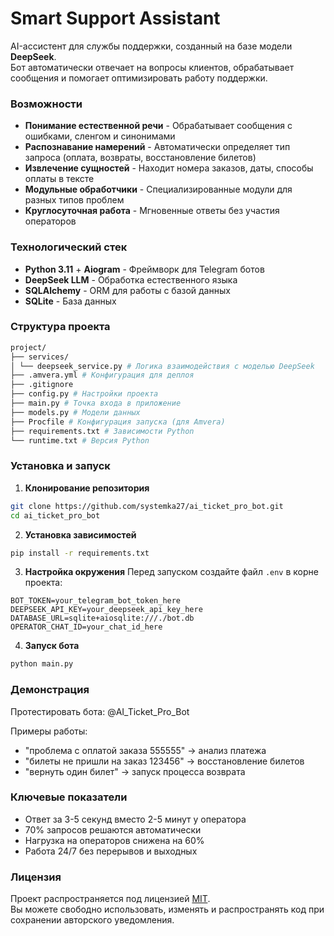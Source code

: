 # Smart Support Assistant

AI-ассистент для службы поддержки, созданный на базе модели **DeepSeek**.  
Бот автоматически отвечает на вопросы клиентов, обрабатывает сообщения и помогает оптимизировать работу поддержки.

### Возможности

- **Понимание естественной речи** - Обрабатывает сообщения с ошибками, сленгом и синонимами
- **Распознавание намерений** - Автоматически определяет тип запроса (оплата, возвраты, восстановление билетов)
- **Извлечение сущностей** - Находит номера заказов, даты, способы оплаты в тексте
- **Модульные обработчики** - Специализированные модули для разных типов проблем
- **Круглосуточная работа** - Мгновенные ответы без участия операторов

### Технологический стек

- **Python 3.11** + **Aiogram** - Фреймворк для Telegram ботов
- **DeepSeek LLM** - Обработка естественного языка
- **SQLAlchemy** - ORM для работы с базой данных
- **SQLite** - База данных

### Структура проекта
```bash
project/
├── services/
│ └── deepseek_service.py # Логика взаимодействия с моделью DeepSeek
├── .amvera.yml # Конфигурация для деплоя
├── .gitignore
├── config.py # Настройки проекта
├── main.py # Точка входа в приложение
├── models.py # Модели данных
├── Procfile # Конфигурация запуска (для Amvera)
├── requirements.txt # Зависимости Python
└── runtime.txt # Версия Python
```

### Установка и запуск

1. **Клонирование репозитория**
```bash
git clone https://github.com/systemka27/ai_ticket_pro_bot.git
cd ai_ticket_pro_bot
```

2. **Установка зависимостей**
```bash
pip install -r requirements.txt
```

3. **Настройка окружения**
Перед запуском создайте файл `.env` в корне проекта:  

```env
BOT_TOKEN=your_telegram_bot_token_here
DEEPSEEK_API_KEY=your_deepseek_api_key_here
DATABASE_URL=sqlite+aiosqlite:///./bot.db
OPERATOR_CHAT_ID=your_chat_id_here
```

4. **Запуск бота**
```bash
python main.py
```


### Демонстрация
Протестировать бота: @AI_Ticket_Pro_Bot

Примеры работы:  
- "проблема с оплатой заказа 555555" → анализ платежа  
- "билеты не пришли на заказ 123456" → восстановление билетов  
- "вернуть один билет" → запуск процесса возврата  

### Ключевые показатели
- Ответ за 3-5 секунд вместо 2-5 минут у оператора  
- 70% запросов решаются автоматически  
- Нагрузка на операторов снижена на 60%  
- Работа 24/7 без перерывов и выходных  

### Лицензия
Проект распространяется под лицензией [MIT](https://github.com/systemka27/ai_ticket_pro_bot/blob/main/LICENSE).  
Вы можете свободно использовать, изменять и распространять код при сохранении авторского уведомления.
